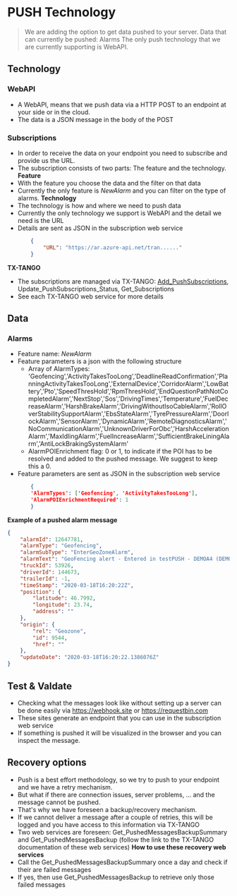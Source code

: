 <!-- docs/op/push/README.md -->
# PUSH Technology

> We are adding the option to get data pushed to your server.
> Data that can currently be pushed: Alarms
> The only push technology that we are currently supporting is WebAPI.

## Technology
### WebAPI
- A WebAPI, means that we push data via a HTTP POST to an endpoint at your side or in the cloud.
- The data is a JSON message in the body of the POST

### Subscriptions
- In order to receive the data on your endpoint you need to subscribe and provide us the URL.
- The subscription consists of two parts: The feature and the technology.
**Feature**
- With the feature you choose the data and the filter on that data
- Currently the only feature is _NewAlarm_ and you can filter on the type of alarms.
**Technology**
- The technology is how and where we need to push data
- Currently the only technology we support is WebAPI and the detail we need is the URL
- Details are sent as JSON in the subscription web service
	```json
		{
			"URL": "https://ar.azure-api.net/tran......"
		}
	```
**TX-TANGO**
- The subscriptions are managed via TX-TANGO: [Add_PushSubscriptions](/op/Add_PushSubscriptions/README.md), Update_PushSubscriptions_Status, Get_Subscriptions
- See each TX-TANGO web service for more details

## Data
### Alarms
- Feature name: _NewAlarm_
- Feature parameters is a json with the following structure
	- Array of AlarmTypes: 'Geofencing','ActivityTakesTooLong','DeadlineReadConfirmation','PlanningActivityTakesTooLong','ExternalDevice','CorridorAlarm','LowBattery','Pto','SpeedThresHold','RpmThresHold','EndQuestionPathNotCompletedAlarm','NextStop','Sos','DrivingTimes','Temperature','FuelDecreaseAlarm','HarshBrakeAlarm','DrivingWithoutIsoCableAlarm','RollOverStabilitySupportAlarm','EbsStateAlarm','TyrePressureAlarm','DoorlockAlarm','SensorAlarm','DynamicAlarm','RemoteDiagnosticsAlarm','NoCommunicationAlarm','UnknownDriverForObc','HarshAccelerationAlarm','MaxIdlingAlarm','FuelIncreaseAlarm','SufficientBrakeLiningAlarm','AntiLockBrakingSystemAlarm'
	- AlarmPOIEnrichment flag: 0 or 1, to indicate if the POI has to be resolved and added to the pushed message. We suggest to keep this a 0.
- Feature parameters are sent as JSON in the subscription web service
	```json
		{
		'AlarmTypes': ['Geofencing', 'ActivityTakesTooLong'],
		'AlarmPOIEnrichmentRequired': 1
		}
	```
**Example of a pushed alarm message**
```json
{
    "alarmId": 12647781,
    "alarmType": "Geofencing",
    "alarmSubType": "EnterGeoZoneAlarm",
    "alarmText": "GeoFencing alert - Entered in testPUSH - DEMOA4 (DEMO ROMANIA).",
    "truckId": 53926,
    "driverId": 144673,
    "trailerId": -1,
    "timeStamp": "2020-03-18T16:20:22Z",
    "position": {
        "latitude": 46.7992,
        "longitude": 23.74,
        "address": ""
    },
    "origin": {
        "rel": "Geozone",
        "id": 9544,
        "href": ""
    },
    "updateDate": "2020-03-18T16:20:22.1386076Z"
}
```

## Test & Valdate
- Checking what the messages look like without setting up a server can be done easily via https://webhook.site or https://requestbin.com
- These sites generate an endpoint that you can use in the subscription web service
- If something is pushed it will be visualized in the browser and you can inspect the message.

## Recovery options
- Push is a best effort methodology, so we try to push to your endpoint and we have a retry mechanism.
- But what if there are connection issues, server problems, ... and the message cannot be pushed.
- That's why we have foreseen a backup/recovery mechanism.
- If we cannot deliver a message after a couple of retries, this will be logged and you have access to this information via TX-TANGO
- Two web services are foreseen: Get_PushedMessagesBackupSummary and Get_PushedMessagesBackup (follow the link to the TX-TANGO documentation of these web services)
**How to use these recovery web services**
- Call the Get_PushedMessagesBackupSummary once a day and check if their are failed messages
- If yes, then use Get_PushedMessagesBackup to retrieve only those failed messages
